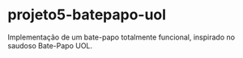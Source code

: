 # projeto5-batepapo-uol
 Implementação de um bate-papo totalmente funcional, inspirado no saudoso Bate-Papo UOL.

